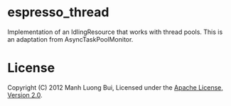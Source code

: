 # espresso_thread

Implementation of an IdlingResource that works with thread pools. This is an adaptation from AsyncTaskPoolMonitor.

# License

Copyright (C) 2012 Manh Luong Bui, Licensed under the [Apache License, Version 2.0](http://www.apache.org/licenses/LICENSE-2.0).
